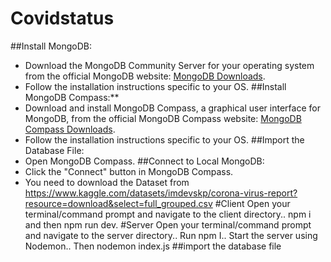 # Covidstatus

##Install MongoDB:
   - Download the MongoDB Community Server for your operating system from the official MongoDB website: [MongoDB Downloads](https://www.mongodb.com/try/download/community).
   - Follow the installation instructions specific to your OS.
##Install MongoDB Compass:**
   - Download and install MongoDB Compass, a graphical user interface for MongoDB, from the official MongoDB Compass website: [MongoDB Compass Downloads](https://www.mongodb.com/try/download/compass).
   - Follow the installation instructions specific to your OS.
##Import the Database File:
   - Open MongoDB Compass.
##Connect to Local MongoDB:
   - Click the "Connect" button in MongoDB Compass.
   - You need to download the Dataset from https://www.kaggle.com/datasets/imdevskp/corona-virus-report?resource=download&select=full_grouped.csv
#Client
Open your terminal/command prompt and navigate to the client directory..
npm i and then npm run dev.
#Server
Open your terminal/command prompt and navigate to the server directory..
Run npm I..
Start the server using Nodemon..
Then nodemon index.js
##import the database file

